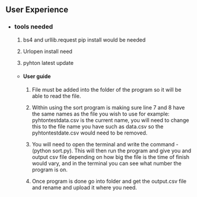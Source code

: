 ## User Experience

-   ### tools needed
    
    1. bs4 and urllib.request pip install would be needed

    2. Urlopen install need 

    3. pyhton latest update

    -   #### User guide

        1. File must be added into the folder of the program so it will be able to read the file. 
        
        2. Within using the sort program is making sure line 7 and 8 have the same names as the file you wish to use for example: pyhtontestdata.csv is the current name, you will need to change this to the file name you have such as data.csv so the pyhtontestdate.csv would need to be removed.

        3. You will need to open the terminal and write the command -(python sort.py). This will then run the program and give you and output csv file depending on how big the file is the time of finish would vary, and in the terminal you can see what number the program is on.

        4. Once program is done go into folder and get the output.csv file and rename and upload it where you need.
    
